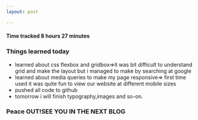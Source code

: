 ```yaml
---
layout: post

---
```

#### Time tracked 8 hours 27 minutes
### Things learned today
* learned about css flexbox and gridbox=>it was bit difficult to understand grid and make the layout but i managed to make by searching at google 
* learned about media queries to make my page responsive=> first time used it was quite fun to view our website at different mobile sizes
* pushed all code to github
* tomorrow i will finish typography,images and so-on. 

### Peace OUT!SEE YOU IN THE NEXT BLOG